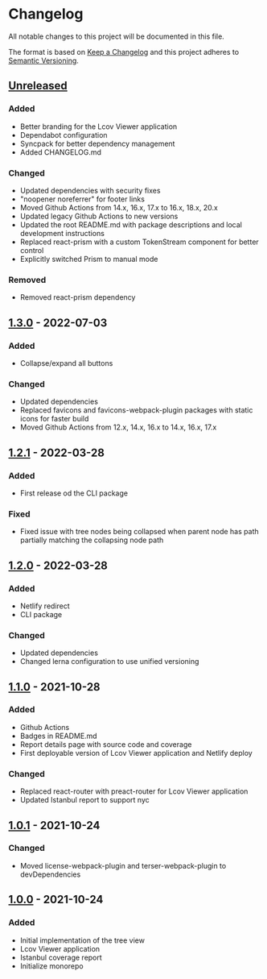 # Changelog

All notable changes to this project will be documented in this file.

The format is based on [Keep a Changelog](http://keepachangelog.com/)
and this project adheres to [Semantic Versioning](http://semver.org/).

## [Unreleased]
### Added
* Better branding for the Lcov Viewer application
* Dependabot configuration
* Syncpack for better dependency management
* Added CHANGELOG.md

### Changed
* Updated dependencies with security fixes
* "noopener noreferrer" for footer links
* Moved Github Actions from 14.x, 16.x, 17.x to 16.x, 18.x, 20.x
* Updated legacy Github Actions to new versions
* Updated the root README.md with package descriptions and local development instructions
* Replaced react-prism with a custom TokenStream component for better control
* Explicitly switched Prism to manual mode

### Removed
* Removed react-prism dependency

## [1.3.0] - 2022-07-03
### Added
* Collapse/expand all buttons

### Changed
* Updated dependencies
* Replaced favicons and favicons-webpack-plugin packages with static icons for faster build
* Moved Github Actions from 12.x, 14.x, 16.x to 14.x, 16.x, 17.x

## [1.2.1] - 2022-03-28
### Added
* First release od the CLI package

### Fixed
* Fixed issue with tree nodes being collapsed when parent node has path partially matching the collapsing node path

## [1.2.0] - 2022-03-28
### Added
* Netlify redirect
* CLI package

### Changed
* Updated dependencies
* Changed lerna configuration to use unified versioning

## [1.1.0] - 2021-10-28
### Added
* Github Actions
* Badges in README.md
* Report details page with source code and coverage
* First deployable version of Lcov Viewer application and Netlify deploy

### Changed
* Replaced react-router with preact-router for Lcov Viewer application
* Updated Istanbul report to support nyc

## [1.0.1] - 2021-10-24
### Changed
* Moved license-webpack-plugin and terser-webpack-plugin to devDependencies

## [1.0.0] - 2021-10-24
### Added
* Initial implementation of the tree view
* Lcov Viewer application
* Istanbul coverage report
* Initialize monorepo

[//]: # (Reference links)

[Unreleased]: https://github.com/eugenezinovyev/lcov-viewer/compare/v1.3.0...HEAD
[1.3.0]: https://github.com/eugenezinovyev/lcov-viewer/compare/v1.2.1...v1.3.0
[1.2.1]: https://github.com/eugenezinovyev/lcov-viewer/compare/v1.2.0...v1.2.1
[1.2.0]: https://github.com/eugenezinovyev/lcov-viewer/compare/v1.1.0...v1.2.0
[1.1.0]: https://github.com/eugenezinovyev/lcov-viewer/compare/v1.0.1...v1.1.0
[1.0.1]: https://github.com/eugenezinovyev/lcov-viewer/compare/v1.0.0...v1.0.1
[1.0.0]: https://github.com/eugenezinovyev/lcov-viewer/releases/tag/v1.0.0
